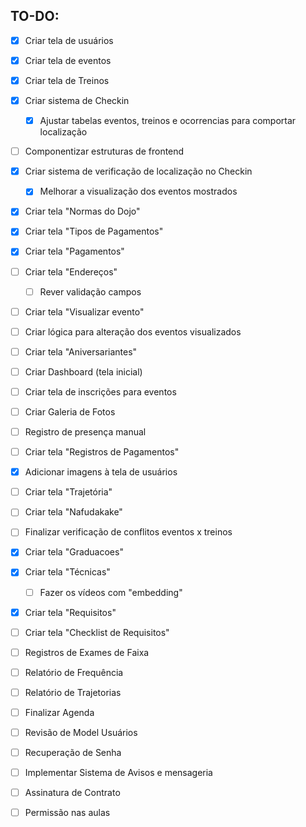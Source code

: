 ## TO-DO:

- [x] Criar tela de usuários
- [x] Criar tela de eventos
- [x] Criar tela de Treinos
- [x] Criar sistema de Checkin
  - [x] Ajustar tabelas eventos, treinos e ocorrencias para comportar localização
- [ ] Componentizar estruturas de frontend
- [x] Criar sistema de verificação de localização no Checkin
  - [x] Melhorar a visualização dos eventos mostrados
- [x] Criar tela "Normas do Dojo"
- [x] Criar tela "Tipos de Pagamentos"
- [x] Criar tela "Pagamentos"
- [ ] Criar tela "Endereços"
  - [ ] Rever validação campos
- [ ] Criar tela "Visualizar evento"
- [ ] Criar lógica para alteração dos eventos visualizados
- [ ] Criar tela "Aniversariantes"
- [ ] Criar Dashboard (tela inicial)
- [ ] Criar tela de inscrições para eventos
- [ ] Criar Galeria de Fotos
- [ ] Registro de presença manual
- [ ] Criar tela "Registros de Pagamentos"
- [x] Adicionar imagens à tela de usuários
- [ ] Criar tela "Trajetória"
- [ ] Criar tela "Nafudakake"
- [ ] Finalizar verificação de conflitos eventos x treinos
- [x] Criar tela "Graduacoes"
- [x] Criar tela "Técnicas"
  - [ ] Fazer os vídeos com "embedding"
- [x] Criar tela "Requisitos"
- [ ] Criar tela "Checklist de Requisitos"
- [ ] Registros de Exames de Faixa
- [ ] Relatório de Frequência
- [ ] Relatório de Trajetorias
- [ ] Finalizar Agenda
- [ ] Revisão de Model Usuários
- [ ] Recuperação de Senha
- [ ] Implementar Sistema de Avisos e mensageria
- [ ] Assinatura de Contrato
- [ ] Permissão nas aulas



